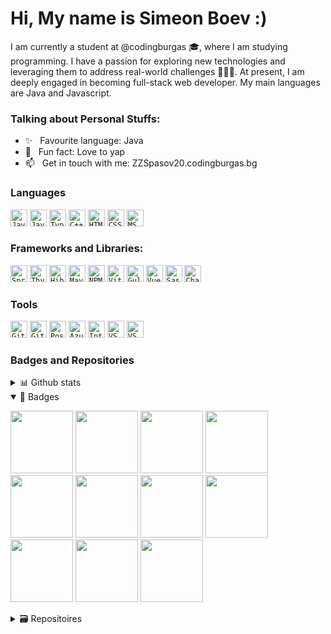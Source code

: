 <h1 align = "left">Hi, My name is Simeon Boev :)</h1>
I am currently a student at <a style = "text-decoration: none;"  href="https://github.com/codingburgas">@codingburgas</a> 🎓, where I am studying programming. I have a passion for exploring new technologies and leveraging them to address real-world challenges 👨🏻‍💻. At present, I am deeply engaged in becoming full-stack web developer. My main languages are Java and Javascript.

### Talking about Personal Stuffs:
- ✨ &nbsp; Favourite language: Java
- 🙂 &nbsp; Fun fact: Love to yap
- 📫 &nbsp; Get in touch with me: ZZSpasov20.codingburgas.bg

### Languages
<code><img height="27" src="https://img.shields.io/badge/java-%23ED8B00.svg?style=for-the-badge&logo=openjdk&logoColor=white" alt="Java"></code>
<code><img height="27" src="https://img.shields.io/badge/javascript-%23323330.svg?style=for-the-badge&logo=javascript&logoColor=%23F7DF1E" alt="Javascipt"></code>
<code><img height="27" src="https://img.shields.io/badge/typescript-%23007ACC.svg?style=for-the-badge&logo=typescript&logoColor=white" alt="Typescript"></code>
<code><img height="27" src="https://img.shields.io/badge/c++-%2300599C.svg?style=for-the-badge&logo=c%2B%2B&logoColor=white" alt="C++"></code>
<code><img height="27" src="https://img.shields.io/badge/html5-%23E34F26.svg?style=for-the-badge&logo=html5&logoColor=white" alt="HTML"></code>
<code><img height="27" src="https://img.shields.io/badge/css3-%231572B6.svg?style=for-the-badge&logo=css3&logoColor=white" alt="CSS"></code>
<code><img height="27" src="https://img.shields.io/badge/Microsoft%20SQL%20Server-CC2927?style=for-the-badge&logo=microsoft%20sql%20server&logoColor=white" alt="MS SQL"></code>

### Frameworks and Libraries:
<code><img height="27" src="https://img.shields.io/badge/spring-%236DB33F.svg?style=for-the-badge&logo=spring&logoColor=white" alt="Spring"></code>
<code><img height="27" src="https://img.shields.io/badge/Thymeleaf-%23005C0F.svg?style=for-the-badge&logo=Thymeleaf&logoColor=white" alt="Thymeleaf"></code>
<code><img height="27" src="https://img.shields.io/badge/Hibernate-59666C?style=for-the-badge&logo=Hibernate&logoColor=white" alt="Hibernate"></code>
<code><img height="27" src="https://img.shields.io/badge/Apache%20Maven-C71A36?style=for-the-badge&logo=Apache%20Maven&logoColor=white" alt="Maven"></code>
<code><img height="27" src="https://img.shields.io/badge/NPM-%23CB3837.svg?style=for-the-badge&logo=npm&logoColor=white" alt="NPM"></code>
<code><img height="27" src="https://img.shields.io/badge/vite-%23646CFF.svg?style=for-the-badge&logo=vite&logoColor=white" alt="Vite"></code>
<code><img height="27" src="https://img.shields.io/badge/GULP-%23CF4647.svg?style=for-the-badge&logo=gulp&logoColor=white" alt="Gulp"></code>
<code><img height="27" src="https://img.shields.io/badge/vuejs-%2335495e.svg?style=for-the-badge&logo=vuedotjs&logoColor=%234FC08D" alt="Vue"></code>
<code><img height="27" src="https://img.shields.io/badge/SASS-hotpink.svg?style=for-the-badge&logo=SASS&logoColor=white" alt="Sass"></code>
<code><img height="27" src="https://img.shields.io/badge/chart.js-F5788D.svg?style=for-the-badge&logo=chart.js&logoColor=white" alt="Chart.js"></code>


### Tools
<code><img height="27" src="https://img.shields.io/badge/git-%23F05033.svg?style=for-the-badge&logo=git&logoColor=white" alt="Git"></code>
<code><img height="27" src="https://img.shields.io/badge/github-%23121011.svg?style=for-the-badge&logo=github&logoColor=white" alt="Github"></code>
<code><img height="27" src="https://img.shields.io/badge/Postman-FF6C37?style=for-the-badge&logo=postman&logoColor=white" alt="Postman"></code>
<code><img height="27" src="https://img.shields.io/badge/azure-%230072C6.svg?style=for-the-badge&logo=microsoftazure&logoColor=white" alt="Azure"></code>
<code><img height="27" src="https://img.shields.io/badge/IntelliJIDEA-000000.svg?style=for-the-badge&logo=intellij-idea&logoColor=white" alt="IntelliJIDEA"></code>
<code><img height="27" src="https://img.shields.io/badge/Visual%20Studio%20Code-0078d7.svg?style=for-the-badge&logo=visual-studio-code&logoColor=white" alt="VS CODE"></code>
<code><img height="27" src="https://img.shields.io/badge/Visual%20Studio-5C2D91.svg?style=for-the-badge&logo=visual-studio&logoColor=white" alt="VS"></code>



### Badges and Repositories
<details>
  <summary>📊 Github stats</summary>
  <a href="https://git.io/streak-stats"><img src="https://github-readme-stats.vercel.app/api?username=zzspasov20&show_icons=true&theme=tokyonight"/></a>
  <br>
  <a href="https://git.io/streak-stats"><img src="https://github-readme-stats.vercel.app/api/top-langs/?username=zzspasov20&layout=compact&theme=tokyonight"/></a>
  
</details>
<details open>
<summary>🔰 Badges</summary>

<a href = "https://www.credly.com/badges/c012e9e0-73b3-49f6-92da-11cce37afcfa/public_url"><img src = "https://images.credly.com/size/340x340/images/86bff777-939c-42c5-9a09-44b9bf635eba/_ITS-Badges-Cloud-Comput.png" width = "100px" height = "100px"></a>
<a href = "https://www.credly.com/badges/4de67fb5-335a-42b0-86f3-c6a180ace4e5/public_url"><img src = "https://images.credly.com/size/340x340/images/267a8b92-df48-41f1-9473-a0dae752310e/ITS-Badges_Software-Development_1200px.png" width = "100px" height = "100px"></a>
<a href = "https://www.credly.com/badges/e21538fe-c43c-4586-b7bd-253de9a57f49/public_url"><img src = "https://images.credly.com/size/340x340/images/49a492cd-5f72-4c9d-aafa-06649e4853fb/MicrosoftTeams-image__5_.png" width = "100px" height = "100px"></a>
<a href = "https://www.credly.com/badges/488f41e1-05a4-40dc-8898-1539495f7de9/public_url"><img src = "https://images.credly.com/size/340x340/images/2210b6fe-0eda-415a-8aba-6c1400566728/ITS-Badges_Java_1200px.png" width = "100px" height = "100px"></a>
<a href = "https://www.credly.com/badges/96328348-1eb4-4c6f-9b14-65f504cfce4f/public_url"><img src = "https://images.credly.com/size/340x340/images/af8c6b4e-fc31-47c4-8dcb-eb7a2065dc5b/I2CS__1_.png" width = "100px" height = "100px"></a>
<a href = "https://www.credly.com/badges/2d46dcdb-fe3c-41e0-82e3-63913f4eeef0/public_url"><img src = "https://images.credly.com/size/340x340/images/b1395248-483c-48cd-b40d-7fe93837c37d/image.png" width = "100px" height = "100px"></a>
<a href = "https://www.credly.com/badges/827474e6-518c-44c3-9639-f14021d7c3ab/public_url"><img src = "https://images.credly.com/size/340x340/images/04e8034c-81f5-4f7f-ab23-e8b428c31ce9/ITE.png" width = "100px" height = "100px"></a>
<a href = "https://www.credly.com/badges/ef55531d-5452-4464-964f-242882434fe2/public_url"><img src = "https://images.credly.com/size/340x340/images/d0790dc7-5127-4262-a492-1b60030b0114/MOS_Excel.png" width = "100px" height = "100px"></a>
<a href = "https://www.credly.com/badges/63ec9df7-e135-47b7-a82a-3b701fff2a46/public_url"><img src = "https://images.credly.com/size/340x340/images/ef99b79e-fd54-4eb5-b2a4-bf17e92a4837/ITS-Badges_JavaScript_1200px.png" width = "100px" height = "100px"></a>
<a href = "https://www.credly.com/badges/8fbee751-c736-452e-8a03-44b0745f6822/public_url"><img src = "https://images.credly.com/size/340x340/images/241488f4-9110-41aa-804e-51a8f8ba430d/MTA-Introduction_to_Programming_Using_HTML_and_CSS-600x600.png" width = "100px" height = "100px"></a>
<a href = "https://www.credly.com/badges/4f422709-7876-4c9f-b702-d2d0417627b7/public_url"><img src = "https://images.credly.com/size/340x340/images/fd092703-61db-4e9f-9c7c-2211d44ca87d/MOS_Word.png" width = "100px" height = "100px"></a>
</details>

<details>
  <summary>🗃️ Repositoires</summary>
  

[![Neos](https://github-readme-stats.vercel.app/api/pin/?username=zypetkova20&repo=Neos)](https://github.com/ZYPetkova20/Neos)
[![Onsens](https://github-readme-stats.vercel.app/api/pin/?username=sysolakov20&repo=onsens)](https://github.com/SYSolakov20/onsens)
[![Historical-Geography-Project](https://github-readme-stats.vercel.app/api/pin/?username=zypetkova20&repo=Historical-Geography-Project)](https://github.com/ZYPetkova20/Historical-Geography-Project)
[![AQUA-theFishers](https://github-readme-stats.vercel.app/api/pin/?username=SMPonchev18&repo=AQUA-theFishers)](https://github.com/SMPonchev18/AQUA-theFishers)
</details>
